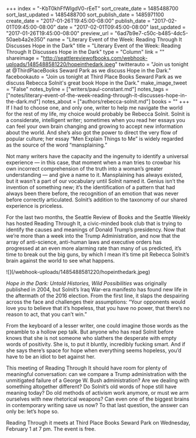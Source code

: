 +++
index = "-KbT0khFfWlgdV0-rEeT"
sort_create_date = 1485488700
sort_last_updated = 1485488700
sort_publish_date = 1485971100
create_date = "2017-01-26T19:45:00-08:00"
publish_date = "2017-02-01T09:45:00-08:00"
date = "2017-02-01T09:45:00-08:00"
last_updated = "2017-01-26T19:45:00-08:00"
preview_url = "6ad7b9e7-c50c-b485-4dc5-50aeb4a2e350"
name = "Literary Event of the Week: Reading Through It Discusses Hope in the Dark"
title = "Literary Event of the Week: Reading Through It Discusses Hope in the Dark"
type = "Column"
link = ""
shareimage = "http://seattlereviewofbooks.com/webhook-uploads/1485488581220/hopeinthedark.jpeg"
twitterauto = "Join us tonight at @ThirdPlaceBooks Seward Park as we discuss Hope in the Dark."
facebookauto = "Join us tonight at Third Place Books Seward Park as we discuss Rebecca Solnit's great book Hope in the Dark."
make_image_tweet = "False"
notes_byline = ["writers/paul-constant.md"]
notes_tags = ["notes/literary-event-of-the-week-reading-through-it-discusses-hope-in-the-dark.md"]
notes_about = ["authors/rebecca-solnit.md"]
books = ""
+++
If I had to choose one, and only one, writer to help me navigate the world for the rest of my life, my choice would probably be Rebecca Solnit. Solnit is a considerate, intelligent writer; sometimes when you read her essays you can feel your own brain changing and growing to accept new information about the world. And she’s also got the power to direct the very flow of popular culture; her essay “Men Explain Things to Me” is widely regarded as the source of the word “mansplaining.” 

Not many writers have the capacity and the ingenuity to identify a universal experience — in this case, that moment when a man tries to crowbar his own incorrect comprehension of the truth into a woman’s greater understanding — and give a name to it. Mansplaining has always existed, but it wasn’t a part of our vocabulary until Solnit named it. Genius isn’t the invention of something new; it’s the identification of a pattern that had always been there before, the recognition of an emotion that was never before correctly articulated. Solnit’s addition to the taxonomy of our shared experience is priceless.

For the last two months, the Seattle Review of Books and the Seattle Weekly has hosted Reading Through It, a civic-minded book club that is trying to identify the causes and meanings of Donald Trump’s presidency. Now that we’re more than a week into the Trump Administration, and now that the array of anti-science, anti-human laws and executive orders has progressed at an even more alarming rate than many of us predicted, it’s time to break out the big guns, by which I mean it’s time pit Rebecca Solnit’s brain against the world to see what happens.

<p class="image-left">![](/webhook-uploads/1485488581220/hopeinthedark.jpeg)</p>

*Hope in the Dark: Untold Histories, Wild Possibilities* was originally published in 2004, but Solnit’s Iraq War-era manifesto has found new life in the aftermath of the 2016 election. From the first line, it slaps the despairing across the face and challenges their assumptions: “Your opponents would love you to believe that it’s hopeless, that you have no power, that there’s no reason to act, that you can’t win.”

From the keyboard of a lesser writer, one could imagine those words as the preamble to a hollow pep talk. But anyone who has read Solnit before knows that she is not someone who slathers the desperate with empty words of positivity. She is, to put it bluntly, incredibly fucking smart. And if she says there’s space for hope when everything seems hopeless, you’d have to be an idiot to bet against her.

This meeting of Reading Through It should have room for plenty of meaningful conversation: can we compare a Trump administration with the unmitigated failure of a George W. Bush administration? Are we dealing with something altogether different? Do Solnit’s old words of hope still have meaning today? Do old methods of activism work anymore, or must we arm ourselves with new rhetorical weapons? Can even one of the biggest brains in contemporary writing save us now? To that last question, the answer can only be: let’s hope so.

<p class="footer">Reading Through it meets at Third Place Books Seward Park on Wednesday, February 1 at 7 pm. The event is free.</p>
